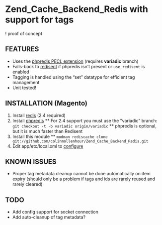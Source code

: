 # Zend_Cache_Backend_Redis with support for tags 

! proof of concept


## FEATURES

 - Uses the [phpredis PECL extension](https://github.com/owlient/phpredis) (requires **variadic** branch)
 - Falls-back to [redisent](https://github.com/damz/redisent) if phpredis isn't present or `use_redisent` is enabled
 - Tagging is handled using the “set” datatype for efficient tag management
 - Unit tested!

## INSTALLATION (Magento)

1. Install [redis](http://redis.io/download) (2.4 required)
2. Install [phpredis](https://github.com/nicolasff/phpredis)
** For 2.4 support you must use the "variadic" branch: `git checkout -t -b variadic origin/variadic`
** phpredis is optional, but it is much faster than Redisent
3. Install this module
** `modman rediscache clone git://github.com/colinmollenhour/Zend_Cache_Backend_Redis.git`
4. Edit app/etc/local.xml to [configure](https://gist.github.com/1172386)

## KNOWN ISSUES

 - Proper tag metadata cleanup cannot be done automatically on item expiry
 (should only be a problem if tags and ids are rarely reused and rarely cleared)

## TODO

 - Add config support for socket connection
 - Add auto-cleanup of tag metadata?

